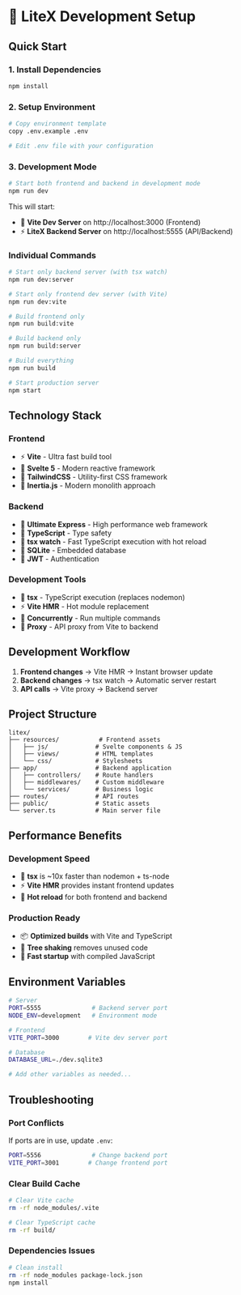 # 🚀 LiteX Development Setup

## Quick Start

### 1. Install Dependencies

```bash
npm install
```

### 2. Setup Environment

```bash
# Copy environment template
copy .env.example .env

# Edit .env file with your configuration
```

### 3. Development Mode

```bash
# Start both frontend and backend in development mode
npm run dev
```

This will start:

- 🎨 **Vite Dev Server** on http://localhost:3000 (Frontend)
- ⚡ **LiteX Backend Server** on http://localhost:5555 (API/Backend)

### Individual Commands

```bash
# Start only backend server (with tsx watch)
npm run dev:server

# Start only frontend dev server (with Vite)
npm run dev:vite

# Build frontend only
npm run build:vite

# Build backend only
npm run build:server

# Build everything
npm run build

# Start production server
npm start
```

## Technology Stack

### Frontend

- ⚡ **Vite** - Ultra fast build tool
- 🎯 **Svelte 5** - Modern reactive framework
- 🎨 **TailwindCSS** - Utility-first CSS framework
- 🔗 **Inertia.js** - Modern monolith approach

### Backend

- 🚀 **Ultimate Express** - High performance web framework
- 📝 **TypeScript** - Type safety
- 🔄 **tsx watch** - Fast TypeScript execution with hot reload
- 💾 **SQLite** - Embedded database
- 🔐 **JWT** - Authentication

### Development Tools

- 🔄 **tsx** - TypeScript execution (replaces nodemon)
- ⚡ **Vite HMR** - Hot module replacement
- 🔀 **Concurrently** - Run multiple commands
- 🎯 **Proxy** - API proxy from Vite to backend

## Development Workflow

1. **Frontend changes** → Vite HMR → Instant browser update
2. **Backend changes** → tsx watch → Automatic server restart
3. **API calls** → Vite proxy → Backend server

## Project Structure

```
litex/
├── resources/           # Frontend assets
│   ├── js/             # Svelte components & JS
│   ├── views/          # HTML templates
│   └── css/            # Stylesheets
├── app/                # Backend application
│   ├── controllers/    # Route handlers
│   ├── middlewares/    # Custom middleware
│   └── services/       # Business logic
├── routes/             # API routes
├── public/             # Static assets
└── server.ts           # Main server file
```

## Performance Benefits

### Development Speed

- 🚀 **tsx** is ~10x faster than nodemon + ts-node
- ⚡ **Vite HMR** provides instant frontend updates
- 🔄 **Hot reload** for both frontend and backend

### Production Ready

- 📦 **Optimized builds** with Vite and TypeScript
- 🎯 **Tree shaking** removes unused code
- 💨 **Fast startup** with compiled JavaScript

## Environment Variables

```bash
# Server
PORT=5555              # Backend server port
NODE_ENV=development   # Environment mode

# Frontend
VITE_PORT=3000        # Vite dev server port

# Database
DATABASE_URL=./dev.sqlite3

# Add other variables as needed...
```

## Troubleshooting

### Port Conflicts

If ports are in use, update `.env`:

```bash
PORT=5556              # Change backend port
VITE_PORT=3001        # Change frontend port
```

### Clear Build Cache

```bash
# Clear Vite cache
rm -rf node_modules/.vite

# Clear TypeScript cache
rm -rf build/
```

### Dependencies Issues

```bash
# Clean install
rm -rf node_modules package-lock.json
npm install
```
